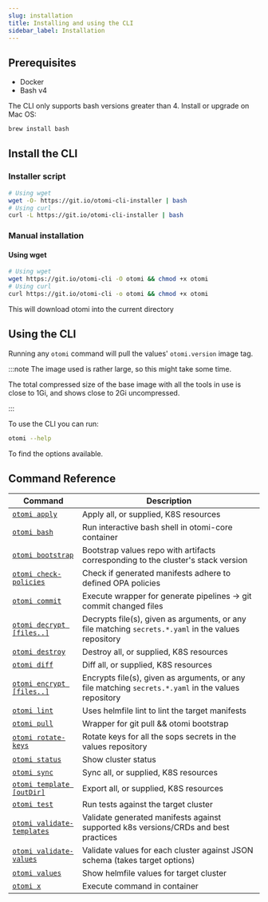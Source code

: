 ```yaml
---
slug: installation
title: Installing and using the CLI
sidebar_label: Installation
---
```


## Prerequisites

- Docker
- Bash v4

The CLI only supports bash versions greater than 4. Install or upgrade on Mac OS:

```bash
brew install bash
```

## Install the CLI

### Installer script

```bash
# Using wget
wget -O- https://git.io/otomi-cli-installer | bash
# Using curl
curl -L https://git.io/otomi-cli-installer | bash
```

### Manual installation

#### Using wget

```bash
# Using wget
wget https://git.io/otomi-cli -O otomi && chmod +x otomi
# Using curl
curl https://git.io/otomi-cli -o otomi && chmod +x otomi
```

This will download otomi into the current directory

## Using the CLI

Running any `otomi` command will pull the values' `otomi.version` image tag.

:::note The image used is rather large, so this might take some time.

The total compressed size of the base image with all the tools in use is close to 1Gi, and shows close to 2Gi uncompressed.

:::

To use the CLI you can run:

```bash
otomi --help
```

To find the options available.

## Command Reference

| Command                                          | Description                                                                                          |
| ------------------------------------------------ | ---------------------------------------------------------------------------------------------------- |
| [`otomi apply`](apply.md)                           | Apply all, or supplied, K8S resources                                                                |
| [`otomi bash`](bash.md)                             | Run interactive bash shell in otomi-core container                                                   |
| [`otomi bootstrap`](bootstrap.md)                   | Bootstrap values repo with artifacts corresponding to the cluster's stack version                    |
| [`otomi check-policies`](check-policies.md)         | Check if generated manifests adhere to defined OPA policies                                          |
| [`otomi commit`](commit.md)                         | Execute wrapper for generate pipelines -> git commit changed files                                   |
| [`otomi decrypt [files..]`](decrypt.md)             | Decrypts file(s), given as arguments, or any file matching `secrets.*.yaml` in the values repository |
| [`otomi destroy`](destroy.md)                       | Destroy all, or supplied, K8S resources                                                              |
| [`otomi diff`](diff.md)                             | Diff all, or supplied, K8S resources                                                                 |
| [`otomi encrypt [files..]`](encrypt.md)             | Encrypts file(s), given as arguments, or any file matching `secrets.*.yaml` in the values repository |
| [`otomi lint`](lint.md)                             | Uses helmfile lint to lint the target manifests                                                      |
| [`otomi pull`](pull.md)                             | Wrapper for git pull && otomi bootstrap                                                              |
| [`otomi rotate-keys`](rotate-keys.md)               | Rotate keys for all the sops secrets in the values repository                                        |
| [`otomi status`](status.md)                         | Show cluster status                                                                                  |
| [`otomi sync`](sync.md)                             | Sync all, or supplied, K8S resources                                                                 |
| [`otomi template [outDir]`](template.md)            | Export all, or supplied, K8S resources                                                               |
| [`otomi test`](test.md)                             | Run tests against the target cluster                                                                 |
| [`otomi validate-templates`](validate-templates.md) | Validate generated manifests against supported k8s versions/CRDs and best practices                  |
| [`otomi validate-values`](validate-values.md)       | Validate values for each cluster against JSON schema (takes target options)                          |
| [`otomi values`](values.md)                         | Show helmfile values for target cluster                                                              |
| [`otomi x`](x.md)                                   | Execute command in container                                                                         |
